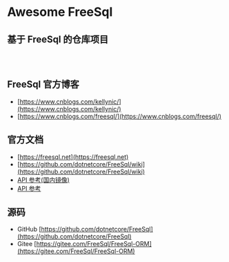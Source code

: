 # Awesome FreeSql

## 基于 FreeSql 的仓库项目

<div class="flex">

<VPBanner
    title="中台Admin"
    content="Admin后端，前后端分离的权限管理系统。支持多租户、动态Api、任务调度、滑块拼图验证、国内外主流数据库自由切换和动态高级查询。基于.Net跨平台开发的WebApi。集成统一认证授权、数据验证、缓存、Ip限流、全Api鉴权、集成测试、性能分析、接口文档等。"
    :actions='[
        {
            text: "仓库",
            link:"https://github.com/zhontai/Admin.Core",
            type: "primary",
        },
    ]'
/>

<VPBanner
    title="Lin CMS dotNETCore"
    content="😃A simple and practical CMS implemented by .NET + FreeSql；前后端分离、Docker部署、OAtuh2授权登录、自动化部署DevOps、自动同步至Gitee、代码生成器、仿掘金专栏"
    :actions='[
        {
            text: "仓库",
            link:"https://github.com/luoyunchong/lin-cms-dotnetcore",
            type: "primary",
        },
        {
            text: "文档",
            link:"https://igeekfan.cn",
            type: "default",
        },
    ]'
/>

<VPBanner
    title="AIBPM"
    content="AIBPM是一个MIT协议仓库的工作流引擎，动态表单设计，工作流引擎，前端采用Vue3.0+ElementPlus"
    :actions='[
        {
            text: "仓库",
            link:"https://github.com/leooneone/aibpm.plus",
            type: "primary",
        },
    ]'
/>

<VPBanner
    title="TenantSite.Server"
    content="SaaS 企业应用管理系统，定位于企业应用的SaaS服务框架，企业云端应用的基础开发框架（当然也可以部署于本地），系统被设计用于多租户，采用前端后端完全分离技术方案。 抽离企业应用软件研发公共部分，让研发人员有条件聚焦在业务研发，实现了用于权限管理的基础数据维护，权限赋权，缓存，上传等常规功能。"
    :actions='[
        {
            text: "仓库",
            link:"https://github.com/alonsoalon/TenantSite.Server",
            type: "primary",
        },
    ]'
/>

<VPBanner
    title="fscms"
    content="fscms 文档类的cms，通过wiki动态生成文档，包括后端完整权限管理和前端文档页，采用freesql orm，layer。 "
    :actions='[
        {
            text: "仓库",
            link:"https://github.com/hejiyong/fscms",
            type: "primary",
        },
    ]'
/>

<VPBanner
    title="EasyCMS"
    content="EasyCms后台权限管理系统 基于`Asp.net Core`的后台快速开发框架，可用于快速开发 企业后台管理系统，WebApi接口，微信公众号和小程序后台，企业站。"
    :actions='[
        {
            text: "仓库",
            link:"https://github.com/aprilyush/EasyCMS",
            type: "primary",
        },
    ]'
/>

<VPBanner
    title="FreeSql 的各种工程 demo"
    content="FreeSql 的各种工程 demo, console,xamarin app,ios,android,wpf,blazor,nf461 "
    :actions='[
        {
        text: "仓库",
        link:"https://github.com/densen2014/FreeSqlDemos",
        },
    ]'
/>

<VPBanner
    title="YC.Boilerplate"
    content="YC.Boilerplate 是一套快速开发框架，采用当下流行的前后端分离开发模式，前端 采用VUE 2.0、后端采用Net 5.0；框架实现了多租户、动态webApi、多种ORM、IOC、数据库表和业务代码生成等等一系列模块，并开发了用户管理、角色权限、组织机构、数据字典、审计日志等常规功能。      "
    :actions='[
        {
        text: "仓库",
        link:"https://github.com/yc-l/yc.boilerplate",
        },
    ]'
/>

<VPBanner
    title="BoYuanCore框架"
    content="实现页面权限基于权限角色的后台框架，配套完善代码生成工具，可开箱即用，适用于中小型项目快速开发。 项目为`.Net Core 3.1`或`.Net 5`，使用简单的`service`分层架构，前端为`FineUICore` , 数据层使用 FreeSql ORM+
雪花算法实体模式，兼容各种不同的数据库迁移(支持的数据库：`SqlServer`, `Mysql`, `Postgresql`,`Oracle` 等)，并有完善的异常拦截写入日志功能。 优秀的编码体验，层次分明，简单易学，从而实现快速开发的目的，
或入门学习`.Net Core`。"
    :actions='[
        {
        text: "仓库",
        link:"https://gitee.com/sundayisblue/BoYuanCore",
        },
    ]'
/>

<VPBanner
    title="基于.Net 5 平台的快速开发框架"
    content="基于`.Net 5`平台的快速开发框架。
目前系统包含功能有登录，用户管理，应用菜单管理，权限管理，字典管理，退出登录，也方便扩展多租户使用。
通过这些基础功能的实现，分享自己对系统框架设计的理解，对`ddd`设计的理解，希望对大家学习使用`.net core`有帮助，少踩一些坑，当然也会存在不足之处，还望指出 "
    :actions='[
        {
        text: "仓库",
        link:"https://gitee.com/rongguohao/HaoHaoPlay_Back",
        },
    ]'
/>


</div>

<style>
.flex{
   display: flex;
  flex-wrap: wrap;
  justify-content: flex-start;
}
.vp-banner{
    flex-basis: 38%;
    margin-top: 1.5%;
    padding:2rem;
}
.vp-banner-content{
    max-width:100%;
}
</style>


## FreeSql 官方博客

- [https://www.cnblogs.com/kellynic/](https://www.cnblogs.com/kellynic/)
- [https://www.cnblogs.com/freesql/](https://www.cnblogs.com/freesql/)

## 官方文档

- [https://freesql.net](https://freesql.net)
- [https://github.com/dotnetcore/FreeSql/wiki](https://github.com/dotnetcore/FreeSql/wiki)
- [API 参考(国内镜像)](http://101.34.7.82:8082/api/index.html)
- [API 参考](https://dotnetcore.github.io/FreeSql/index.html)

## 源码

- GitHub [https://github.com/dotnetcore/FreeSql](https://github.com/dotnetcore/FreeSql)
- Gitee [https://gitee.com/FreeSql/FreeSql-ORM](https://gitee.com/FreeSql/FreeSql-ORM)
